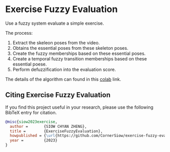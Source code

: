 # Exercise Fuzzy Evaluation
Use a fuzzy system evaluate a simple exercise.

The process:
1) Extract the skeleon poses from the video.
2) Obtains the essential poses from these skeleton poses.
3) Create the fuzzy memberships based on these essential poses.
4) Create a temporal fuzzy transition memberships based on these essential poese.
5) Perform defuzzification into the evaluation score.

The details of the algorithm can found in this <a href="https://colab.research.google.com/drive/1MHAPZS9x6fQCE3g68yHw6ZAo7Cj6bCMD?usp=sharing">colab</a> link.

## Citing Exercise Fuzzy Evaluation
If you find this project useful in your research, please use the following BibTeX entry for citation.
```BibTeX
@misc{siow2023exercise,
  author =       {SIOW CHYAN ZHENG},
  title =        {ExerciseFuzzyEvaluation},
  howpublished = {\url{https://github.com/CornerSiow/exercise-fuzzy-evaluation}},
  year =         {2023}
}
```

